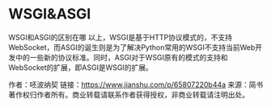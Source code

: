 # WSGI&ASGI



WSGI和ASGI的区别在哪
以上，WSGI是基于HTTP协议模式的，不支持WebSocket，而ASGI的诞生则是为了解决Python常用的WSGI不支持当前Web开发中的一些新的协议标准。同时，ASGI对于WSGI原有的模式的支持和WebSocket的扩展，即ASGI是WSGI的扩展。

作者：呸波纳契
链接：https://www.jianshu.com/p/65807220b44a
来源：简书
著作权归作者所有。商业转载请联系作者获得授权，非商业转载请注明出处。